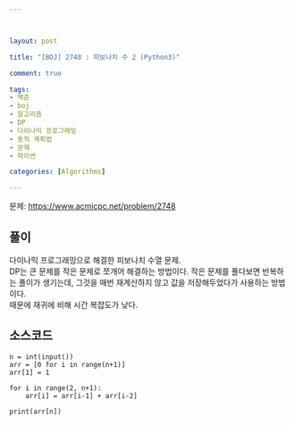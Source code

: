 ```yaml
---



layout: post

title: "[BOJ] 2748 : 피보나치 수 2 (Python3)"

comment: true

tags:
- 백준
- boj
- 알고리즘
- DP
- 다이나믹 프로그래밍
- 동적 계획법
- 문제
- 파이썬

categories: [Algorithms]

---
```



문제: https://www.acmicpc.net/problem/2748

## 풀이
다이나믹 프로그래밍으로 해결한 피보나치 수열 문제.  
DP는 큰 문제를 작은 문제로 쪼개어 해결하는 방법이다. 작은 문제를 풀다보면 반복하는 풀이가 생기는데, 그것을 매번 재계산하지 않고 값을 저장해두었다가 사용하는 방법이다.  
때문에 재귀에 비해 시간 복잡도가 낮다.  


## 소스코드
```
n = int(input())
arr = [0 for i in range(n+1)]
arr[1] = 1

for i in range(2, n+1):
	arr[i] = arr[i-1] + arr[i-2]

print(arr[n])

```

